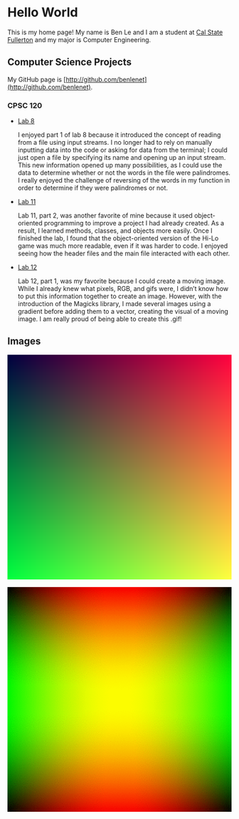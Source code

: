 # Hello World

This is my home page! My name is Ben Le and I am a student at [Cal State Fullerton](http://www.fullerton.edu/) and my major is Computer Engineering.

## Computer Science Projects

My GitHub page is [http://github.com/benlenet](http://github.com/benlenet).

### CPSC 120

* [Lab 8](https://github.com/cpsc-pilot-fall-2022/cpsc-120-lab-08-ben-kim)

    I enjoyed part 1 of lab 8 because it introduced the concept of reading from a file using input streams. I no longer had to rely on manually inputting data into the code or asking for data from the terminal; I could just open a file by specifying its name and opening up an input stream. This new information opened up many possibilities, as I could use the data to determine whether or not the words in the file were palindromes. I really enjoyed the challenge of reversing of the words in my function in order to determine if they were palindromes or not.

* [Lab 11](https://github.com/cpsc-pilot-fall-2022/cpsc-120-lab-11-ben-and-kelly)

    Lab 11, part 2, was another favorite of mine because it used object-oriented programming to improve a project I had already created. As a result, I learned methods, classes, and objects more easily. Once I finished the lab, I found that the object-oriented version of the Hi-Lo game was much more readable, even if it was harder to code. I enjoyed seeing how the header files and the main file interacted with each other.

* [Lab 12](https://github.com/cpsc-pilot-fall-2022/cpsc-120-lab-12-kelly-ben)

    Lab 12, part 1, was my favorite because I could create a moving image. While I already knew what pixels, RGB, and gifs were, I didn’t know how to put this information together to create an image. However, with the introduction of the Magicks library, I made several images using a gradient before adding them to a vector, creating the visual of a moving image. I am really proud of being able to create this .gif!

## Images

![The gradient image from Lab 10](images/gradient.png)

![The animated image from Lab 12](images/gradient.gif)